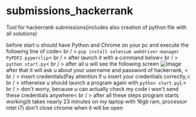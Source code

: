 # submissions_hackerrank
Tool for hackerrank submissions(includes also creation of python file with all solutions)

before start u should have Python and Chrome on your pc
and execute the following line of code< br / > 
```pip install selenium webdriver-manager PyPDF2 pyperclip```< br / > 
after launch it with a command below< br / > 
```python start.py```< br / > 
after all u will see the following screen
![image](https://github.com/user-attachments/assets/d7aec1bc-1830-4900-ab15-6a147983175b)
after that it will ask u about your username and password of hackerrank, < br / > 
insert credentials(Pay attention if u insert your credentials correctly,< br / > 
otherwise u should launch a program again with ```python start.py```),< br / > 
don't worry, because u can actually check my code i won't send these credentials anywhere< br / > 
after all these steps program starts working(it takes nearly 23 minutes on my laptop with 16gb ram, processor intel i7)
don't close chrome when it will be open

